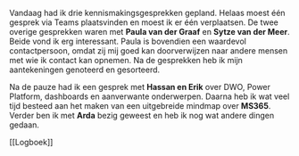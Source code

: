 Vandaag had ik drie kennismakingsgesprekken gepland. Helaas moest één gesprek via Teams plaatsvinden en moest ik er één verplaatsen. De twee overige gesprekken waren met **Paula van der Graaf** en **Sytze van der Meer**. Beide vond ik erg interessant. Paula is bovendien een waardevol contactpersoon, omdat zij mij goed kan doorverwijzen naar andere mensen met wie ik contact kan opnemen. Na de gesprekken heb ik mijn aantekeningen genoteerd en gesorteerd.

Na de pauze had ik een gesprek met **Hassan en Erik** over DWO, Power Platform, dashboards en aanverwante onderwerpen. Daarna heb ik wat veel tijd besteed aan het maken van een uitgebreide mindmap over **MS365**. Verder ben ik met **Arda** bezig geweest en heb ik nog wat andere dingen gedaan.

[[Logboek]]
